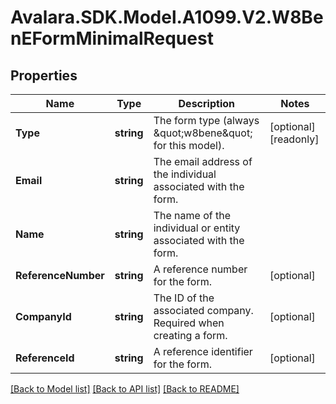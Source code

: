 # Avalara.SDK.Model.A1099.V2.W8BenEFormMinimalRequest

## Properties

Name | Type | Description | Notes
------------ | ------------- | ------------- | -------------
**Type** | **string** | The form type (always \&quot;w8bene\&quot; for this model). | [optional] [readonly] 
**Email** | **string** | The email address of the individual associated with the form. | 
**Name** | **string** | The name of the individual or entity associated with the form. | 
**ReferenceNumber** | **string** | A reference number for the form. | [optional] 
**CompanyId** | **string** | The ID of the associated company. Required when creating a form. | [optional] 
**ReferenceId** | **string** | A reference identifier for the form. | [optional] 

[[Back to Model list]](../../../README.md#documentation-for-models) [[Back to API list]](../../../README.md#documentation-for-api-endpoints) [[Back to README]](../../../README.md)

